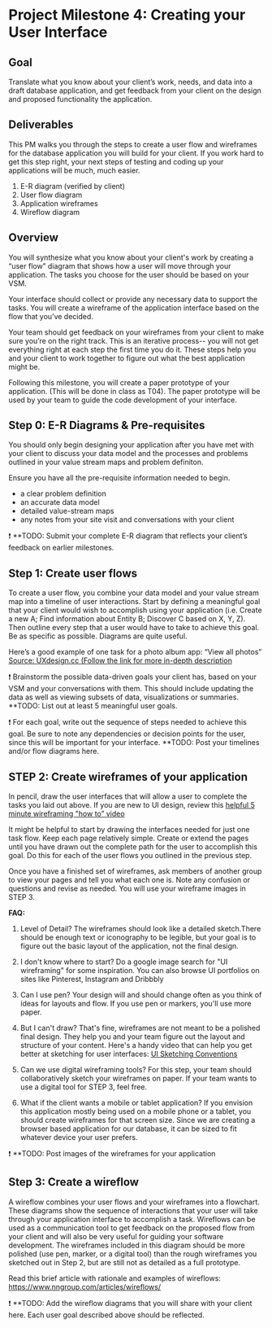 # Project Milestone 4: Creating your User Interface

## Goal

Translate what you know about your client’s work, needs, and data into a draft database application, and get feedback from your client on the design and proposed functionality the application.

## Deliverables

This PM walks you through the steps to create a user flow and wireframes for the database application you will build for your client. If you work hard to get this step right, your next steps of testing and coding up your applications will be much, much easier.

1. E-R diagram (verified by client)
2. User flow diagram
3. Application wireframes
4. Wireflow diagram

## Overview 

You will synthesize what you know about your client's work by creating a “user flow” diagram that shows how a user will move through your application. The tasks you choose for the user should be based on your VSM. 

Your interface should collect or provide any necessary data to support the tasks. You will create a wireframe of the application interface based on the flow that you’ve decided. 

Your team should get feedback on your wireframes from your client to make sure you’re on the right track. This is an iterative process-- you will not get everything right at each step the first time you do it. These steps help you and your client to work together to figure out what the best application might be.  

Following this milestone, you will create a paper prototype of your application. (This will be done in class as T04). The paper prototype will be used by your team to guide the code development of your interface.


## Step 0: E-R Diagrams & Pre-requisites

You should only begin designing your application after you have met with your client to discuss your data model and the processes and problems outlined in your value stream maps and problem definiton. 

Ensure you have all the pre-requisite information needed to begin. 
- a clear problem definition
- an accurate data model
- detailed value-stream maps
- any notes from your site visit and conversations with your client

:exclamation: **TODO: Submit your complete E-R diagram that reflects your client’s feedback on earlier milestones.

## Step 1: Create user flows

To create a user flow, you combine your data model and your value stream map into a timeline of user interactions. Start by defining a meaningful goal that your client would wish to accomplish using your application (i.e. Create a new A; Find information about Entity B; Discover C based on X, Y, Z). Then outline every step that a user would have to take to achieve this goal. Be as specific as possible. Diagrams are quite useful.

Here’s a good example of one task for a photo album app: “View all photos”
[Source: UXdesign.cc (Follow the link for more in-depth description](https://uxdesign.cc/when-to-use-user-flows-guide-8b26ca9aa36a)

:exclamation: Brainstorm the possible data-driven goals your client has, based on your VSM and your conversations with them. This should include updating the data as well as viewing subsets of data, visualizations or summaries. **TODO: List out at least 5 meaningful user goals.

:exclamation: For each goal, write out the sequence of steps needed to achieve this goal. Be sure to note any dependencies or decision points for the user, since this will be important for your interface. **TODO: Post your timelines and/or flow diagrams here.

## STEP 2: Create wireframes of your application

In pencil, draw the user interfaces that will allow a user to complete the tasks you laid out above. 
If you are new to UI design, review this [helpful 5 minute wireframing "how to” video ](https://www.youtube.com/watch?v=PmmQjLqJQlY)

It might be helpful to start by drawing the interfaces needed for just one task flow. Keep each page relatively simple. Create or extend the pages until you have drawn out the complete path for the user to accomplish this goal. Do this for each of the user flows you outlined in the previous step.

Once you have a finished set of wireframes, ask members of another group to view your pages and tell you what each one is. Note any confusion or questions and revise as needed. You will use your wireframe images in STEP 3.

**FAQ:** 
1. Level of Detail? The wireframes should look like a detailed sketch.There should be enough text or iconography to be legible, but your goal is to figure out the basic layout of the application, not the final design.

2. I don't know where to start? Do a google image search for "UI wireframing" for some inspiration. You can also browse UI portfolios on sites like Pinterest, Instagram and Dribbbly

3. Can I use pen? Your design will and should change often as you think of ideas for layouts and flow. If you use pen or markers, you'll use more paper.

4. But I can't draw? That's fine, wireframes are not meant to be a polished final design. They help you and your team figure out the layout and structure of your content. Here's a handy video that can help you get better at sketching for user interfaces: [UI Sketching Conventions](https://www.youtube.com/watch?v=MwidSAlbEB8)

5. Can we use digital wireframing tools? For this step, your team should collaboratively sketch your wireframes on paper. If your team wants to use a digital tool for STEP 3, feel free. 

5. What if the client wants a mobile or tablet application? If you envision this application mostly being used on a mobile phone or a tablet, you should create wireframes for that screen size. Since we are creating a browser based application for our database, it can be sized to fit whatever device your user prefers.

:exclamation: **TODO: Post images of the wireframes for your application

## Step 3: Create a wireflow

A wireflow combines your user flows and your wireframes into a flowchart. These diagrams show the sequence of interactions that your user will take through your application interface to accomplish a task. Wireflows can be used as a communication tool to get feedback on the proposed flow from your client and will also be very useful for guiding your software development. The wireframes included in this diagram should be more polished (use pen, marker, or a digital tool) than the rough wireframes you sketched out in Step 2, but are still not as detailed as a full prototype.

Read this brief article with rationale and examples of wireflows: https://www.nngroup.com/articles/wireflows/

:exclamation:  **TODO: Add the wireflow diagrams that you will share with your client here. Each user goal described above should be reflected.





